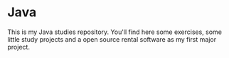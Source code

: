 # Java
This is my Java studies repository. You'll find here some exercises, some little study projects and a open source rental software as my first major project.

